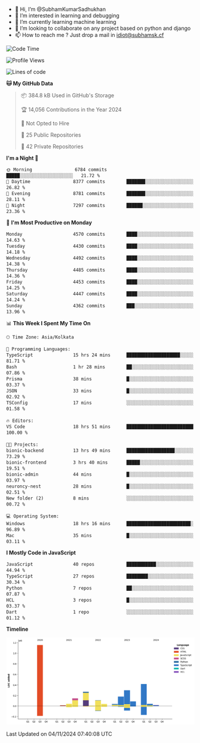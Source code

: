 - 👋 Hi, I’m @SubhamKumarSadhukhan
- 👀 I’m interested in learning and debugging
- 🌱 I’m currently learning machine learning
- 💞️ I’m looking to collaborate on any project based on python and django
- 📫 How to reach me ?
      Just drop a mail in idiot@subhamsk.cf

<!---
SubhamKumarSadhukhan/SubhamKumarSadhukhan is a ✨ special ✨ repository because its `README.md` (this file) appears on your GitHub profile.
You can click the Preview link to take a look at your changes.
--->


<!--START_SECTION:waka-->
![Code Time](http://img.shields.io/badge/Code%20Time-2%2C590%20hrs%2034%20mins-blue)

![Profile Views](http://img.shields.io/badge/Profile%20Views-4-blue)

![Lines of code](https://img.shields.io/badge/From%20Hello%20World%20I%27ve%20Written-2.8%20million%20lines%20of%20code-blue)

**🐱 My GitHub Data** 

> 📦 384.8 kB Used in GitHub's Storage 
 > 
> 🏆 14,056 Contributions in the Year 2024
 > 
> 🚫 Not Opted to Hire
 > 
> 📜 25 Public Repositories 
 > 
> 🔑 42 Private Repositories 
 > 
**I'm a Night 🦉** 

```text
🌞 Morning                6784 commits        █████░░░░░░░░░░░░░░░░░░░░   21.72 % 
🌆 Daytime                8377 commits        ███████░░░░░░░░░░░░░░░░░░   26.82 % 
🌃 Evening                8781 commits        ███████░░░░░░░░░░░░░░░░░░   28.11 % 
🌙 Night                  7297 commits        ██████░░░░░░░░░░░░░░░░░░░   23.36 % 
```
📅 **I'm Most Productive on Monday** 

```text
Monday                   4570 commits        ████░░░░░░░░░░░░░░░░░░░░░   14.63 % 
Tuesday                  4430 commits        ████░░░░░░░░░░░░░░░░░░░░░   14.18 % 
Wednesday                4492 commits        ████░░░░░░░░░░░░░░░░░░░░░   14.38 % 
Thursday                 4485 commits        ████░░░░░░░░░░░░░░░░░░░░░   14.36 % 
Friday                   4453 commits        ████░░░░░░░░░░░░░░░░░░░░░   14.25 % 
Saturday                 4447 commits        ████░░░░░░░░░░░░░░░░░░░░░   14.24 % 
Sunday                   4362 commits        ███░░░░░░░░░░░░░░░░░░░░░░   13.96 % 
```


📊 **This Week I Spent My Time On** 

```text
🕑︎ Time Zone: Asia/Kolkata

💬 Programming Languages: 
TypeScript               15 hrs 24 mins      ████████████████████░░░░░   81.71 % 
Bash                     1 hr 28 mins        ██░░░░░░░░░░░░░░░░░░░░░░░   07.86 % 
Prisma                   38 mins             █░░░░░░░░░░░░░░░░░░░░░░░░   03.37 % 
JSON                     33 mins             █░░░░░░░░░░░░░░░░░░░░░░░░   02.92 % 
TSConfig                 17 mins             ░░░░░░░░░░░░░░░░░░░░░░░░░   01.58 % 

🔥 Editors: 
VS Code                  18 hrs 51 mins      █████████████████████████   100.00 % 

🐱‍💻 Projects: 
bionic-backend           13 hrs 49 mins      ██████████████████░░░░░░░   73.29 % 
bionic-frontend          3 hrs 40 mins       █████░░░░░░░░░░░░░░░░░░░░   19.51 % 
bionic-admin             44 mins             █░░░░░░░░░░░░░░░░░░░░░░░░   03.97 % 
neuroncy-nest            28 mins             █░░░░░░░░░░░░░░░░░░░░░░░░   02.51 % 
New folder (2)           8 mins              ░░░░░░░░░░░░░░░░░░░░░░░░░   00.72 % 

💻 Operating System: 
Windows                  18 hrs 16 mins      ████████████████████████░   96.89 % 
Mac                      35 mins             █░░░░░░░░░░░░░░░░░░░░░░░░   03.11 % 
```

**I Mostly Code in JavaScript** 

```text
JavaScript               40 repos            ███████████░░░░░░░░░░░░░░   44.94 % 
TypeScript               27 repos            ████████░░░░░░░░░░░░░░░░░   30.34 % 
Python                   7 repos             ██░░░░░░░░░░░░░░░░░░░░░░░   07.87 % 
HCL                      3 repos             █░░░░░░░░░░░░░░░░░░░░░░░░   03.37 % 
Dart                     1 repo              ░░░░░░░░░░░░░░░░░░░░░░░░░   01.12 % 
```



**Timeline**

![Lines of Code chart](https://raw.githubusercontent.com/SubhamKumarSadhukhan/SubhamKumarSadhukhan/main/assets/bar_graph.png)


 Last Updated on 04/11/2024 07:40:08 UTC
<!--END_SECTION:waka-->
